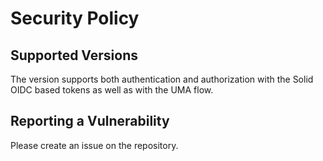 # Security Policy

## Supported Versions

The version supports both authentication and authorization with the Solid OIDC based tokens as well as with the UMA flow. 
## Reporting a Vulnerability

Please create an issue on the repository.
